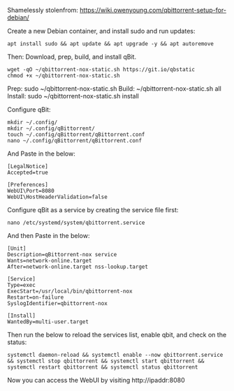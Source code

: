 Shamelessly stolenfrom: https://wiki.owenyoung.com/qbittorrent-setup-for-debian/

Create a new Debian container, and install sudo and run updates:
	
	apt install sudo && apt update && apt upgrade -y && apt autoremove

Then: Download, prep, build, and install qBit.
	
	wget -qO ~/qbittorrent-nox-static.sh https://git.io/qbstatic 
	chmod +x ~/qbittorrent-nox-static.sh

Prep:
	sudo ~/qbittorrent-nox-static.sh
Build:
	~/qbittorrent-nox-static.sh all
Install:
	sudo ~/qbittorrent-nox-static.sh install

Configure qBit:
	
	mkdir ~/.config/
	mkdir ~/.config/qBittorrent/ 
	touch ~/.config/qBittorrent/qBittorrent.conf
	nano ~/.config/qBittorrent/qBittorrent.conf

And Paste in the below:
	
	[LegalNotice]
	Accepted=true

	[Preferences]
	WebUI\Port=8080
	WebUI\HostHeaderValidation=false

Configure qBit as a service by creating the service file first:
	
	nano /etc/systemd/system/qbittorrent.service 

And then Paste in the below:
	
	[Unit]
	Description=qBittorrent-nox service
	Wants=network-online.target
	After=network-online.target nss-lookup.target

	[Service]
	Type=exec
	ExecStart=/usr/local/bin/qbittorrent-nox
	Restart=on-failure
	SyslogIdentifier=qbittorrent-nox

	[Install]
	WantedBy=multi-user.target

Then run the below to reload the services list, enable qbit, and check on the status:
	
	systemctl daemon-reload && systemctl enable --now qbittorrent.service && systemctl stop qbittorrent && systemctl start qbittorrent && systemctl restart qbittorrent && systemctl status qbittorrent

Now you can access the WebUI by visiting http://ipaddr:8080
